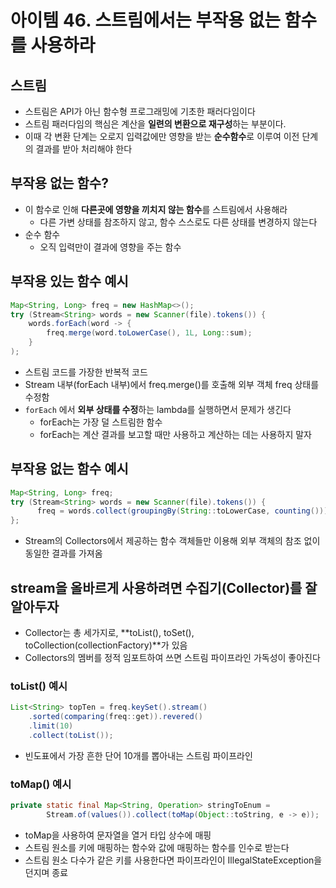 # 아이템 46. 스트림에서는 부작용 없는 함수를 사용하라

## 스트림

- 스트림은 API가 아닌 함수형 프로그래밍에 기초한 패러다임이다
- 스트림 패러다임의 핵심은 계산을 **일련의 변환으로 재구성**하는 부분이다.
- 이때 각 변환 단계는 오로지 입력값에만 영향을 받는 **순수함수**로 이루여 이전 단계의 결과를 받아 처리해야 한다

## 부작용 없는 함수?

- 이 함수로 인해 **다른곳에 영향을 끼치지 않는 함수**를 스트림에서 사용해라
    - 다른 가변 상태를 참조하지 않고, 함수 스스로도 다른 상태를 변경하지 않는다
- 순수 함수
    - 오직 입력만이 결과에 영향을 주는 함수

## 부작용 있는 함수 예시

```java
Map<String, Long> freq = new HashMap<>();
try (Stream<String> words = new Scanner(file).tokens()) {
	words.forEach(word -> {
		freq.merge(word.toLowerCase(), 1L, Long::sum);
	}
);
```

- 스트림 코드를 가장한 반복적 코드
- Stream 내부(forEach 내부)에서 freq.merge()를 호출해 외부 객체 freq 상태를 수정함
- `forEach` 에서 **외부 상태를 수정**하는 lambda를 실행하면서 문제가 생긴다
    - forEach는 가장 덜 스트림한 함수
    - forEach는 계산 결과를 보고할 때만 사용하고 계산하는 데는 사용하지 말자

## 부작용 없는 함수 예시

```java
Map<String, Long> freq;
try (Stream<String> words = new Scanner(file).tokens()) {
	  freq = words.collect(groupingBy(String::toLowerCase, counting()));
};
```

- Stream의 Collectors에서 제공하는 함수 객체들만 이용해 외부 객체의 참조 없이 동일한 결과를 가져옴

## stream을 올바르게 사용하려면 수집기(Collector)를 잘 알아두자

- Collector는 총 세가지로, **toList(), toSet(), toCollection(collectionFactory)**가 있음
- Collectors의 멤버를 정적 임포트하여 쓰면 스트림 파이프라인 가독성이 좋아진다

### toList() 예시

```java
List<String> topTen = freq.keySet().stream()
	.sorted(comparing(freq::get)).revered()
	.limit(10)
	.collect(toList());
```

- 빈도표에서 가장 흔한 단어 10개를 뽑아내는 스트림 파이프라인

### toMap() 예시

```java
private static final Map<String, Operation> stringToEnum =
        Stream.of(values()).collect(toMap(Object::toString, e -> e));
```

- toMap을 사용하여 문자열을 열거 타입 상수에 매핑
- 스트림 원소를 키에 매핑하는 함수와 값에 매핑하는 함수를 인수로 받는다
- 스트림 원소 다수가 같은 키를 사용한다면 파이프라인이 IllegalStateException을 던지며 종료
